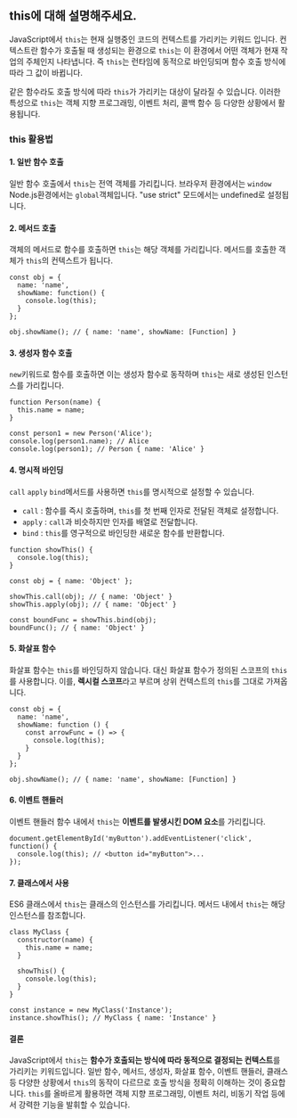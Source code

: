 ## this에 대해 설명해주세요.

JavaScript에서 `this`는 현재 실행중인 코드의 컨텍스트를 가리키는 키워드 입니다.
컨텍스트란 함수가 호출될 때 생성되는 환경으로 `this`는 이 환경에서 어떤 객체가 현재 작업의 주체인지 나타냅니다.
즉 `this`는 런타임에 동적으로 바인딩되며 함수 호출 방식에 따라 그 값이 바뀝니다.

같은 함수라도 호출 방식에 따라 `this`가 가리키는 대상이 달라질 수 있습니다. 
이러한 특성으로 `this`는 객체 지향 프로그래밍, 이벤트 처리, 콜백 함수 등 다양한 상황에서 활용됩니다.

### this 활용법
#### 1. 일반 함수 호출
일반 함수 호출에서 `this`는 전역 객체를 가리킵니다. 브라우저 환경에서는 `window` Node.js환경에서는 `global`객체입니다.
"use strict" 모드에서는 undefined로 설정됩니다.

#### 2. 메서드 호출
객체의 메서드로 함수를 호출하면 `this`는 해당 객체를 가리킵니다. 메서드를 호출한 객체가 `this`의 컨텍스트가 됩니다.
```
const obj = {
  name: 'name',
  showName: function() {
    console.log(this);
  }
};

obj.showName(); // { name: 'name', showName: [Function] }
```

#### 3. 생성자 함수 호출
`new`키워드로 함수를 호출하면 이는 생성자 함수로 동작하며 `this`는 새로 생성된 인스턴스를 가리킵니다.
```
function Person(name) {
  this.name = name;
}

const person1 = new Person('Alice');
console.log(person1.name); // Alice
console.log(person1); // Person { name: 'Alice' }
```

#### 4. 명시적 바인딩
`call` `apply` `bind`메서드를 사용하면 `this`를 명시적으로 설정할 수 있습니다.
* `call` : 함수를 즉시 호출하며, `this`를 첫 번째 인자로 전달된 객체로 설정합니다.
* `apply` : `call`과 비슷하지만 인자를 배열로 전달합니다.
* `bind` : `this`를 영구적으로 바인딩한 새로운 함수를 반환합니다.
```
function showThis() {
  console.log(this);
}

const obj = { name: 'Object' };

showThis.call(obj); // { name: 'Object' }
showThis.apply(obj); // { name: 'Object' }

const boundFunc = showThis.bind(obj);
boundFunc(); // { name: 'Object' }
```

#### 5. 화살표 함수
화살표 함수는 `this`를 바인딩하지 않습니다. 대신 화살표 함수가 정의된 스코프의 `this`를 사용합니다.
이를, **렉시컬 스코프**라고 부르며 상위 컨텍스트의 `this`를 그대로 가져옵니다.
```
const obj = {
  name: 'name',
  showName: function () {
    const arrowFunc = () => {
      console.log(this);
    }
  }
};

obj.showName(); // { name: 'name', showName: [Function] }
```

#### 6. 이벤트 핸들러
이벤트 핸들러 함수 내에서 `this`는 **이벤트를 발생시킨 DOM 요소**를 가리킵니다.
```
document.getElementById('myButton').addEventListener('click', function() {
  console.log(this); // <button id="myButton">...
});
```

#### 7. 클래스에서 사용
ES6 클래스에서 `this`는 클래스의 인스턴스를 가리킵니다. 메서드 내에서 `this`는 해당 인스턴스를 참조합니다.
```
class MyClass {
  constructor(name) {
    this.name = name;
  }

  showThis() {
    console.log(this);
  }
}

const instance = new MyClass('Instance');
instance.showThis(); // MyClass { name: 'Instance' }
```

#### 결론
JavaScript에서 `this`는 **함수가 호출되는 방식에 따라 동적으로 결정되는 컨텍스트**를 가리키는 키워드입니다.
일반 함수, 메서드, 생성자, 화살표 함수, 이벤트 핸들러, 클래스 등 다양한 상황에서 `this`의 동작이 다르므로 호출 방식을 정확히 이해하는 것이 중요합니다.
`this`를 올바르게 활용하면 객체 지향 프로그래밍, 이벤트 처리, 비동기 작업 등에서 강력한 기능을 발휘할 수 있습니다.
